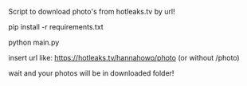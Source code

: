 Script to download photo's from hotleaks.tv by url!

pip install -r requirements.txt

python main.py

insert url like: https://hotleaks.tv/hannahowo/photo (or without /photo)

wait and your photos will be in downloaded folder!
